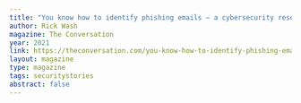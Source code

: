 ```yaml
---
title: "You know how to identify phishing emails – a cybersecurity researcher explains how to trust your instincts to foil the attack"
author: Rick Wash
magazine: The Conversation
year: 2021
link: https://theconversation.com/you-know-how-to-identify-phishing-emails-a-cybersecurity-researcher-explains-how-to-trust-your-instincts-to-foil-the-attacks-169804
layout: magazine
type: magazine
tags: securitystories
abstract: false
---
```

